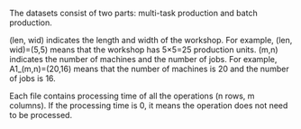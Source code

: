 The datasets consist of two parts: multi-task production and batch production.

(len, wid) indicates the length and width of the workshop. For example, (len, wid)=(5,5) means that the workshop has 5×5=25 production units.
(m,n) indicates the number of machines and the number of jobs. For example, A1_(m,n)=(20,16) means that the number of machines is 20 and the number of jobs is 16.

Each file contains processing time of all the operations (n rows, m columns). If the processing time is 0, it means the operation does not need to be processed.
